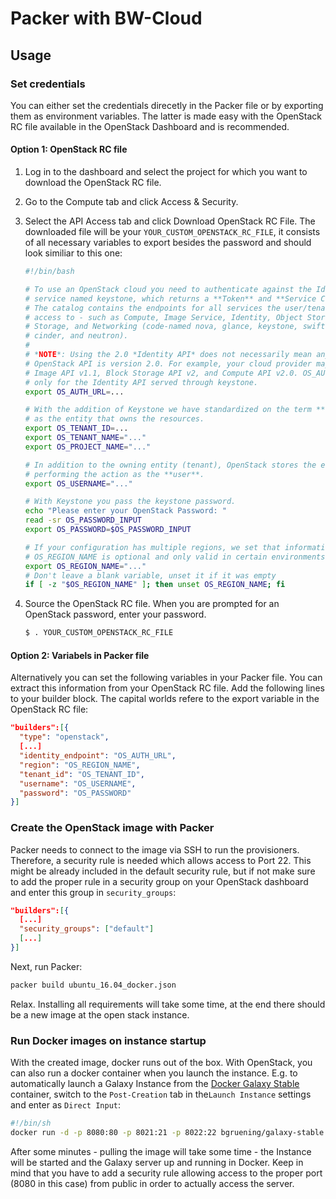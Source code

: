 Packer with BW-Cloud
====================

## Usage

### Set credentials

You can either set the credentials direcetly in the Packer file or by exporting them as environment variables. The latter is made easy with the OpenStack RC file available in the OpenStack Dashboard and is recommended.

#### Option 1: OpenStack RC file

1. Log in to the dashboard and select the project for which you want to download the OpenStack RC file.

2. Go to the Compute tab and click Access & Security.

3. Select the API Access tab and click Download OpenStack RC File. The downloaded file will be your `YOUR_CUSTOM_OPENSTACK_RC_FILE`, it consists of all necessary variables to export besides the password and should look similiar to this one:

    ```bash
    #!/bin/bash

    # To use an OpenStack cloud you need to authenticate against the Identity
    # service named keystone, which returns a **Token** and **Service Catalog**.
    # The catalog contains the endpoints for all services the user/tenant has
    # access to - such as Compute, Image Service, Identity, Object Storage, Block
    # Storage, and Networking (code-named nova, glance, keystone, swift,
    # cinder, and neutron).
    #
    # *NOTE*: Using the 2.0 *Identity API* does not necessarily mean any other
    # OpenStack API is version 2.0. For example, your cloud provider may implement
    # Image API v1.1, Block Storage API v2, and Compute API v2.0. OS_AUTH_URL is
    # only for the Identity API served through keystone.
    export OS_AUTH_URL=...

    # With the addition of Keystone we have standardized on the term **tenant**
    # as the entity that owns the resources.
    export OS_TENANT_ID=...
    export OS_TENANT_NAME="..."
    export OS_PROJECT_NAME="..."

    # In addition to the owning entity (tenant), OpenStack stores the entity
    # performing the action as the **user**.
    export OS_USERNAME="..."

    # With Keystone you pass the keystone password.
    echo "Please enter your OpenStack Password: "
    read -sr OS_PASSWORD_INPUT
    export OS_PASSWORD=$OS_PASSWORD_INPUT

    # If your configuration has multiple regions, we set that information here.
    # OS_REGION_NAME is optional and only valid in certain environments.
    export OS_REGION_NAME="..."
    # Don't leave a blank variable, unset it if it was empty
    if [ -z "$OS_REGION_NAME" ]; then unset OS_REGION_NAME; fi
    ```

4. Source the OpenStack RC file. When you are prompted for an OpenStack password, enter your password.

    ```bash
    $ . YOUR_CUSTOM_OPENSTACK_RC_FILE
    ```

#### Option 2: Variabels in Packer file

Alternatively you can set the following variables in your Packer file. You can extract this information from your OpenStack RC file. Add the following lines to your builder block. The capital worlds refere to the export variable in the OpenStack RC file:
```json
"builders":[{
  "type": "openstack",
  [...]
  "identity_endpoint": "OS_AUTH_URL",
  "region": "OS_REGION_NAME",
  "tenant_id": "OS_TENANT_ID",
  "username": "OS_USERNAME",
  "password": "OS_PASSWORD"
}]
```

### Create the OpenStack image with Packer

Packer needs to connect to the image via SSH to run the provisioners. Therefore, a security rule is needed which allows access to Port 22. This might be already included in the default security rule, but if not make sure to add the proper rule in a security group on your OpenStack dashboard and enter this group in `security_groups`:

```json
"builders":[{
  [...]
  "security_groups": ["default"]
  [...]
}]
```

Next, run Packer:
    
```bash
packer build ubuntu_16.04_docker.json
```
    
Relax. Installing all requirements will take some time, at the end there should be a new image at the open stack instance.

### Run Docker images on instance startup

With the created image, docker runs out of the box. With OpenStack, you can also run a docker container when you launch the instance. E.g. to automatically launch a Galaxy Instance from the [Docker Galaxy Stable](https://github.com/bgruening/docker-galaxy-stable) container, switch to the `Post-Creation` tab in the`Launch Instance` settings and enter as `Direct Input`:

```bash
#!/bin/sh
docker run -d -p 8080:80 -p 8021:21 -p 8022:22 bgruening/galaxy-stable
```

After some minutes - pulling the image will take some time - the Instance will be started and the Galaxy server up and running in Docker. Keep in mind that you have to add a security rule allowing access to the proper port (8080 in this case) from public in order to actually access the server.
